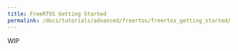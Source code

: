 ```yaml
---
title: FreeRTOS Getting Started
permalink: /docs/tutorials/advanced/freertos/freertos_getting_started/
---
```


WIP